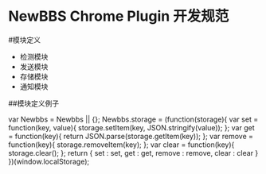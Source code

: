 NewBBS Chrome Plugin 开发规范
=============================

#模块定义

* 检测模块
* 发送模块
* 存储模块
* 通知模块

##模块定义例子

  var Newbbs = Newbbs || {};
  Newbbs.storage = (function(storage){
    var set = function(key, value){
      storage.setItem(key, JSON.stringify(value));
    };
    var get = function(key){
      return JSON.parse(storage.getItem(key));
    };
    var remove = function(key){
      storage.removeItem(key);
    };
    var clear = function(key){
      storage.clear();
    };
    return {
      set : set,
      get : get,
      remove : remove,
      clear : clear
    }
  })(window.localStorage);
